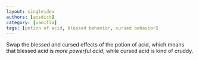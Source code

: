 ```yaml
---
layout: singleidea
authors: [aosdict]
category: [vanilla]
tags: [potion of acid, blessed behavior, cursed behavior]
---
```

Swap the blessed and cursed effects of the potion of acid, which means that blessed acid is *more powerful acid*, while cursed acid is kind of cruddy.
